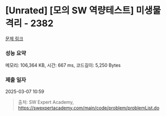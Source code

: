 # [Unrated] [모의 SW 역량테스트] 미생물 격리 - 2382 

[문제 링크](https://swexpertacademy.com/main/code/problem/problemDetail.do?contestProbId=AV597vbqAH0DFAVl) 

### 성능 요약

메모리: 106,364 KB, 시간: 667 ms, 코드길이: 5,250 Bytes

### 제출 일자

2025-03-07 10:59



> 출처: SW Expert Academy, https://swexpertacademy.com/main/code/problem/problemList.do